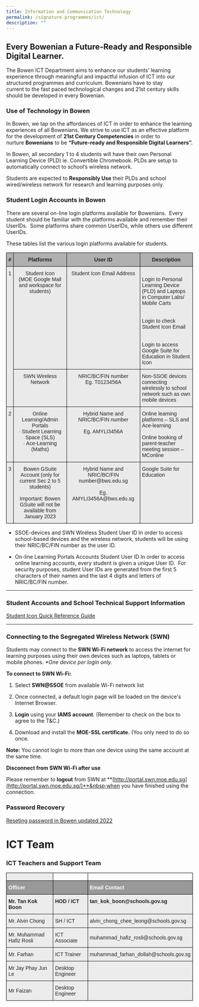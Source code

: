 ```yaml
---
title: Information and Communication Technology
permalink: /signature-programmes/ict/
description: ""
---
```

## Every Bowenian a Future-Ready and Responsible Digital Learner. 

The Bowen ICT Department aims to enhance our students’ learning experience through&nbsp;meaningful&nbsp;and impactful infusion of ICT into our structured programmes and curriculum. Bowenians have to stay current&nbsp;to&nbsp;the&nbsp;fast paced&nbsp;technological changes and&nbsp;21st&nbsp;century&nbsp;skills should be developed in every Bowenian.

### Use of Technology in Bowen

In Bowen, we tap on the affordances of ICT in order to enhance the learning experiences of all Bowenians. We strive to use ICT as an effective platform for the development of&nbsp;**21st&nbsp;Century Competencies**&nbsp;in order to nurture&nbsp;**Bowenians**&nbsp;to be&nbsp;**“Future-ready and Responsible Digital Learners”.**  

In Bowen, all secondary 1 to 4 students will have their own Personal Learning Device (PLD) ie. Convertible Chromebook. PLDs are setup to automatically connect to school’s wireless network.

Students are expected to&nbsp;**Responsibly Use**&nbsp;their PLDs and school wired/wireless network for research and learning purposes only.

### Student Login Accounts in Bowen

There are several on-line login platforms available for Bowenians. &nbsp;Every student should be familiar with the platforms available and remember their UserIDs.&nbsp; Some platforms share common UserIDs, while others use different UserIDs.&nbsp;&nbsp;  

These tables list the various login platforms available for students.

<style type="text/css">
.tg  {border-collapse:collapse;border-spacing:0;}
.tg td{border-color:black;border-style:solid;border-width:1px;font-family:Arial, sans-serif;font-size:14px;
  overflow:hidden;padding:10px 5px;word-break:normal;}
.tg th{border-color:black;border-style:solid;border-width:1px;font-family:Arial, sans-serif;font-size:14px;
  font-weight:normal;overflow:hidden;padding:10px 5px;word-break:normal;}
.tg .tg-y7qa{background-color:#EAEAEA;color:#222;text-align:left;vertical-align:top}
.tg .tg-ii8k{background-color:#EAEAEA;color:#222;text-align:center;vertical-align:top}
.tg .tg-pll1{background-color:#B0B0B0;color:#222;font-weight:bold;text-align:center;vertical-align:top}
</style>
<table class="tg">
<thead>
  <tr>
    <th class="tg-pll1">#</th>
    <th class="tg-pll1">Platforms</th>
    <th class="tg-pll1">User ID</th>
    <th class="tg-pll1">Description</th>
  </tr>
</thead>
<tbody>
  <tr>
    <td class="tg-ii8k" rowspan="2">1</td>
    <td class="tg-ii8k">Student Icon<br>(MOE Google Mail and workspace for students)</td>
    <td class="tg-ii8k">Student Icon Email Address<br> </td>
    <td class="tg-y7qa"><br>Login to Personal Learning Device (PLD) and Laptops in Computer Labs/ Mobile Carts<br><br><br>Login to check Student Icon Email<br><br><br>Login to access Google Suite for Education in Student Icon<br></td>
  </tr>
  <tr>
    <td class="tg-ii8k">SWN Wireless Network</td>
    <td class="tg-ii8k">NRIC/BC/FIN number<br>Eg. T0123456A<br> </td>
    <td class="tg-y7qa">Non-SSOE devices connecting wirelessly to school network such as own mobile devices</td>
  </tr>
  <tr>
    <td class="tg-ii8k">2</td>
    <td class="tg-ii8k">Online Learning/Admin Portals<br>·        Student Learning Space (SLS)<br>·        Ace-Learning (Maths)</td>
    <td class="tg-ii8k">Hybrid Name and NRIC/BC/FIN number<br> <br>Eg. AMYLI3456A</td>
    <td class="tg-y7qa">Online learning platforms – SLS and Ace-learning<br> <br>Online booking of parent-teacher meeting session – MConline</td>
  </tr>
  <tr>
    <td class="tg-ii8k">3</td>
    <td class="tg-ii8k">Bowen GSuite Account (only for current Sec 2 to 5 students)<br> <br>Important: Bowen GSuite will not be available from January 2023</td>
    <td class="tg-ii8k">Hybrid Name and NRIC/BC/FIN number@bws.edu.sg<br> <br>Eg. AMYLI3456A@bws.edu.sg</td>
    <td class="tg-y7qa">Google Suite for Education</td>
  </tr>
</tbody>
</table>

*   SSOE-devices and SWN Wireless Student User ID In order to access school-based devices and the wireless network, students will be using their NRIC/BC/FIN number as the user ID.  
      
    
*   On-line Learning Portals Accounts Student User ID In order to access online learning accounts, every student is given a unique User ID. &nbsp;For security purposes, student User IDs are generated from the first 5 characters of their names and the last 4 digits and letters of NRIC/BC/FIN number.

------

### Student Accounts and School Technical Support Information

[Student Icon Quick Reference Guide](/files/Student%20Icon%20Quick%20Reference%20Guide.pdf)

-----

### Connecting to the Segregated Wireless Network (SWN)

Students may connect to the&nbsp;**SWN Wi-Fi network**&nbsp;to access the internet for learning purposes using their own devices such as laptops, tablets or mobile phones.&nbsp;_*One device per login only._

**To connect to SWN Wi-Fi:**

1.  Select&nbsp;**SWN@SSOE**&nbsp;from available Wi-Fi network list  
    
2.  Once connected, a default login page will be loaded on the device's Internet Browser.
3.  **Login**&nbsp;using your&nbsp;**IAMS account**. (Remember to check on the box to agree&nbsp;to the T&amp;C.)
4.  Download and install the&nbsp;**MOE-SSL certificate.**&nbsp;(You only need to do so once.
    
**Note:**&nbsp;You cannot login to more than one device using the same account at the same time.



**Disconnect from SWN Wi-Fi after use**


Please remember to&nbsp;**logout**&nbsp;from SWN&nbsp;at&nbsp;**[http://portal.swn.moe.edu.sg](http://portal.swn.moe.edu.sg/)**&nbsp;when you have finished using the connection.


### Password Recovery
[Reseting password in Bowen updated 2022](/files/Reseting%20password%20in%20Bowen%20updated%202022%20-%201.pdf)
# ICT Team
### ICT Teachers and Support Team

<style type="text/css">
.tg  {border-collapse:collapse;border-spacing:0;}
.tg td{border-color:black;border-style:solid;border-width:1px;font-family:Arial, sans-serif;font-size:14px;
  overflow:hidden;padding:10px 5px;word-break:normal;}
.tg th{border-color:black;border-style:solid;border-width:1px;font-family:Arial, sans-serif;font-size:14px;
  font-weight:normal;overflow:hidden;padding:10px 5px;word-break:normal;}
.tg .tg-fxx4{background-color:#ECECEC;color:#222;text-align:left;vertical-align:middle}
.tg .tg-emg8{background-color:#ECECEC;color:#222;text-align:left;vertical-align:top}
.tg .tg-e6w6{background-color:#999;color:#FFF;font-weight:bold;text-align:left;vertical-align:middle}
.tg .tg-0lax{text-align:left;vertical-align:top}
.tg .tg-b4br{background-color:#ECECEC;color:#222;font-weight:bold;text-align:left;vertical-align:top}
</style>
<table class="tg">
<thead>
  <tr>
    <th class="tg-fxx4"></th>
    <th class="tg-0lax"></th>
    <th class="tg-0lax"></th>
  </tr>
</thead>
<tbody>
  <tr>
    <td class="tg-e6w6"><span style="color:#FFF;background-color:#999">Officer</span></td>
    <td class="tg-e6w6"></td>
    <td class="tg-e6w6"><span style="color:#FFF;background-color:#999">Email Contact</span></td>
  </tr>
  <tr>
    <td class="tg-b4br">Mr. Tan Kok Boon</td>
    <td class="tg-b4br">HOD / ICT</td>
    <td class="tg-b4br">tan_kok_boon@schools.gov.sg<br></td>
  </tr>
  <tr>
    <td class="tg-fxx4"><span style="color:#222">Mr. Alvin Chong </span><br></td>
    <td class="tg-fxx4"><span style="color:#222">SH / ICT</span></td>
    <td class="tg-fxx4"><span style="color:#222">alvin_chong_chee_leong@schools.gov.sg</span><br></td>
  </tr>
  <tr>
    <td class="tg-fxx4"><span style="color:#222">Mr. Muhammad Hafiz Rosli</span></td>
    <td class="tg-fxx4"><span style="color:#222">ICT Associate</span></td>
    <td class="tg-fxx4"><span style="color:#222">muhammad_hafiz_rosli@schools.gov.sg</span><br></td>
  </tr>
  <tr>
    <td class="tg-fxx4"><span style="color:#222">Mr. Farhan</span></td>
    <td class="tg-fxx4"><span style="color:#222">ICT Trainer</span></td>
    <td class="tg-fxx4"><span style="color:#222">muhammad_farhan_dollah@schools.gov.sg</span><br></td>
  </tr>
  <tr>
    <td class="tg-fxx4"><span style="color:#222">Mr Jay Phay Jun Le</span></td>
    <td class="tg-fxx4"><span style="color:#222">Desktop Engineer</span></td>
    <td class="tg-emg8"></td>
		</tr><tr>
    <td class="tg-fxx4"><span style="color:#222">Mr Faizan</span></td>
    <td class="tg-fxx4"><span style="color:#222">Desktop Engineer</span></td>
    <td class="tg-emg8"></td>
  </tr>
  
</tbody>
</table>